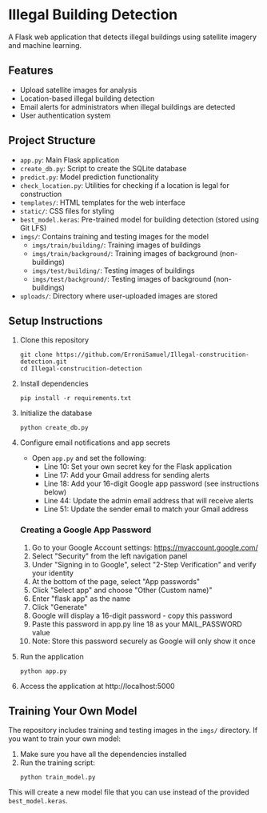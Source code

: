 # Illegal Building Detection

A Flask web application that detects illegal buildings using satellite imagery and machine learning.

## Features

- Upload satellite images for analysis
- Location-based illegal building detection
- Email alerts for administrators when illegal buildings are detected
- User authentication system

## Project Structure

- `app.py`: Main Flask application
- `create_db.py`: Script to create the SQLite database
- `predict.py`: Model prediction functionality
- `check_location.py`: Utilities for checking if a location is legal for construction
- `templates/`: HTML templates for the web interface
- `static/`: CSS files for styling
- `best_model.keras`: Pre-trained model for building detection (stored using Git LFS)
- `imgs/`: Contains training and testing images for the model
  - `imgs/train/building/`: Training images of buildings
  - `imgs/train/background/`: Training images of background (non-buildings)
  - `imgs/test/building/`: Testing images of buildings
  - `imgs/test/background/`: Testing images of background (non-buildings)
- `uploads/`: Directory where user-uploaded images are stored

## Setup Instructions

1. Clone this repository
   ```
   git clone https://github.com/ErroniSamuel/Illegal-construcition-detection.git
   cd Illegal-construcition-detection
   ```

2. Install dependencies
   ```
   pip install -r requirements.txt
   ```

3. Initialize the database
   ```
   python create_db.py
   ```

4. Configure email notifications and app secrets
   - Open `app.py` and set the following:
     - Line 10: Set your own secret key for the Flask application
     - Line 17: Add your Gmail address for sending alerts
     - Line 18: Add your 16-digit Google app password (see instructions below)
     - Line 44: Update the admin email address that will receive alerts
     - Line 51: Update the sender email to match your Gmail address

   ### Creating a Google App Password
   1. Go to your Google Account settings: https://myaccount.google.com/
   2. Select "Security" from the left navigation panel
   3. Under "Signing in to Google", select "2-Step Verification" and verify your identity
   4. At the bottom of the page, select "App passwords"
   5. Click "Select app" and choose "Other (Custom name)"
   6. Enter "flask app" as the name
   7. Click "Generate"
   8. Google will display a 16-digit password - copy this password
   9. Paste this password in app.py line 18 as your MAIL_PASSWORD value
   10. Note: Store this password securely as Google will only show it once

5. Run the application
   ```
   python app.py
   ```

6. Access the application at http://localhost:5000

## Training Your Own Model

The repository includes training and testing images in the `imgs/` directory. If you want to train your own model:

1. Make sure you have all the dependencies installed
2. Run the training script:
   ```
   python train_model.py
   ```

This will create a new model file that you can use instead of the provided `best_model.keras`. 